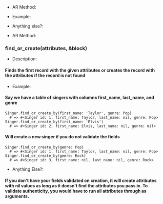  * AR Method: 
 
  * Example:
  * Anything else?:

* AR Method:
### find_or_create(attributes, &block)

* Description:
#### Finds the first record with the given attributes or creates the record with the attributes if the record is not found

* Example:

#### Say we have a table of singers with columns first_name, last_name, and genre

    Singer.find_or_create_by(first_name: 'Taylor', genre: Pop)
      # => #<Singer id: 1, first_name: Taylor, last_name: nil, genre: Pop>
    Singer.find_or_create_by(first_name: 'Elvis')
      # => #<Singer id: 2, first_name: Elvis, last_name: nil, genre: nil>

#### Will create a new singer if you do not validate the fields
    Singer.find_or_create_by(genre: Pop)
      # => #<Singer id: 1, first_name: Taylor, last_name: nil, genre: Pop>
    Singer.find_or_create_by(genre: Rock)
      # => #<Singer id: 3, first_name: nil, last_name: nil, genre: Rock>
      
* Anything Else?:
#### If you don't have your fields validated on creation, it will create attributes with nil values as long as it doesn't find the attributes you pass in. To validate authenticity, you would have to run all attributes through as arguments.
